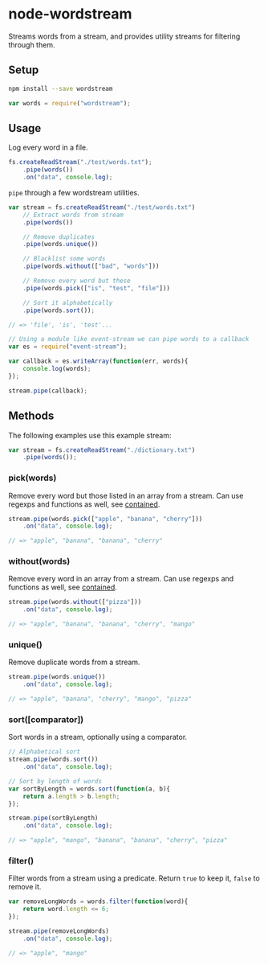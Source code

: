 # node-wordstream

Streams words from a stream, and provides utility streams for filtering through them.

## Setup

```sh
npm install --save wordstream
```

```js
var words = require("wordstream");
```

## Usage

Log every word in a file.

```js
fs.createReadStream("./test/words.txt");
    .pipe(words())
    .on("data", console.log);
```

`pipe` through a few wordstream utilities.

```js
var stream = fs.createReadStream("./test/words.txt")
    // Extract words from stream
    .pipe(words())

    // Remove duplicates
    .pipe(words.unique())

    // Blacklist some words
    .pipe(words.without(["bad", "words"]))

    // Remove every word but these
    .pipe(words.pick(["is", "test", "file"]))

    // Sort it alphabetically
    .pipe(words.sort());

// => 'file', 'is', 'test'...

// Using a module like event-stream we can pipe words to a callback
var es = require("event-stream");

var callback = es.writeArray(function(err, words){
    console.log(words);
});

stream.pipe(callback);
```

## Methods

The following examples use this example stream:

```js
var stream = fs.createReadStream("./dictionary.txt")
    .pipe(words());
```

### pick(words)

Remove every word but those listed in an array from a stream. Can use regexps and functions as well, see [contained](https://github.com/zuren/contained).

```js
stream.pipe(words.pick(["apple", "banana", "cherry"]))
    .on("data", console.log);

// => "apple", "banana", "banana", "cherry"
```

### without(words)

Remove every word in an array from a stream. Can use regexps and functions as well, see [contained](https://github.com/zuren/contained).

```js
stream.pipe(words.without(["pizza"]))
    .on("data", console.log);

// => "apple", "banana", "banana", "cherry", "mango"
```

### unique()

Remove duplicate words from a stream.

```js
stream.pipe(words.unique())
    .on("data", console.log);

// => "apple", "banana", "cherry", "mango", "pizza"
```

### sort([comparator])

Sort words in a stream, optionally using a comparator.

```js
// Alphabetical sort
stream.pipe(words.sort())
    .on("data", console.log);
```

```js
// Sort by length of words
var sortByLength = words.sort(function(a, b){
    return a.length > b.length;
});

stream.pipe(sortByLength)
    .on("data", console.log);

// => "apple", "mango", "banana", "banana", "cherry", "pizza"
```

### filter()

Filter words from a stream using a predicate. Return `true` to keep it, `false` to remove it.

```js
var removeLongWords = words.filter(function(word){
    return word.length <= 6;
});

stream.pipe(removeLongWords)
    .on("data", console.log);

// => "apple", "mango"
```